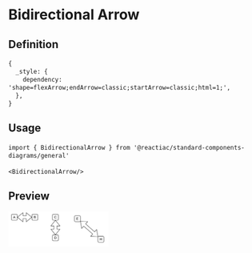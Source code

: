 # Bidirectional Arrow

## Definition

```
{
  _style: { 
    dependency: 'shape=flexArrow;endArrow=classic;startArrow=classic;html=1;',
  },
}
```

## Usage

```
import { BidirectionalArrow } from '@reactiac/standard-components-diagrams/general'

<BidirectionalArrow/>
```

## Preview

<img src="./bidirectional-arrow.png" width="200"/>
